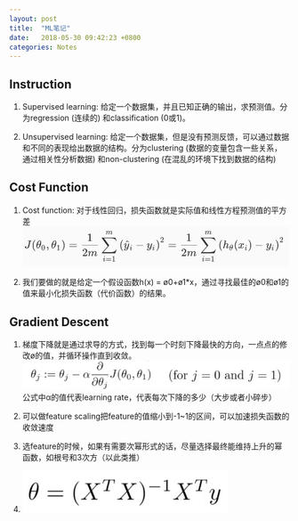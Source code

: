 ```yaml
---
layout: post
title:  "ML笔记"
date:   2018-05-30 09:42:23 +0800
categories: Notes
---
```


## Instruction
1. Supervised learning: 给定一个数据集，并且已知正确的输出，求预测值。分为regression (连续的) 和classification (0或1)。

2. Unsupervised learning: 给定一个数据集，但是没有预测反馈，可以通过数据和不同的表现给出数据的结构。分为clustering (数据的变量包含一些关系，通过相关性分析数据) 和non-clustering (在混乱的环境下找到数据的结构)

## Cost Function
1. Cost function: 对于线性回归，损失函数就是实际值和线性方程预测值的平方差
![avatar](https://raw.githubusercontent.com/AndrewJau/Stock/master/cf.jpg)

2. 我们要做的就是给定一个假设函数h(x) = ø0+ø1*x，通过寻找最佳的ø0和ø1的值来最小化损失函数（代价函数）的结果。

## Gradient Descent
1. 梯度下降就是通过求导的方式，找到每一个时刻下降最快的方向，一点点的修改ø的值，并循环操作直到收敛。
![avatar](https://raw.githubusercontent.com/AndrewJau/Stock/master/梯度下降.jpg)
公式中α的值代表learning rate，代表每次下降的多少（大步或者小碎步）

2. 可以做feature scaling把feature的值缩小到-1~1的区间，可以加速损失函数的收敛速度

3. 选feature的时候，如果有需要次幂形式的话，尽量选择最终能维持上升的幂函数，如根号和3次方（以此类推）

4. ![avatar](https://raw.githubusercontent.com/AndrewJau/Stock/master/ø求解公式.jpg)
